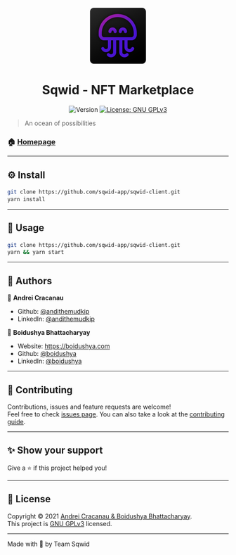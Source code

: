 <p align="center">
	<img alt="Logo" src="public/android-chrome-512x512.png" width="128"/>
	<h1 align="center">Sqwid - NFT Marketplace</h1>
</p>
<p align="center">
  <img alt="Version" src="https://img.shields.io/badge/version-0.2.2-blue.svg?cacheSeconds=2592000" />
  <a href="https://github.com/sqwid-app/sqwid-client/blob/master/LICENSE" target="_blank">
    <img alt="License: GNU GPLv3" src="https://img.shields.io/badge/License-GNU GPLv3-yellow.svg" />
  </a>
</p>

> An ocean of possibilities


### 🏠 [Homepage](https://sqwid.app)

***

## ⚙ Install

```sh
git clone https://github.com/sqwid-app/sqwid-client.git
yarn install
```

***

## 🚀 Usage

```sh
git clone https://github.com/sqwid-app/sqwid-client.git
yarn && yarn start
```

***

## 🧔 Authors

👤 **Andrei Cracanau**

* Github: [@andithemudkip](https://github.com/andithemudkip)
* LinkedIn: [@andithemudkip](https://www.linkedin.com/in/andithemudkip/)

👤 **Boidushya Bhattacharyay**

* Website: https://boidushya.com
* Github: [@boidushya](https://github.com/boidushya)
* LinkedIn: [@boidushya](https://linkedin.com/in/boidushya)

***

## 🤝 Contributing

Contributions, issues and feature requests are welcome!<br />Feel free to check [issues page](https://github.com/sqwid-app/sqwid-client/issues). You can also take a look at the [contributing guide](https://github.com/sqwid-app/sqwid-client/blob/master/CONTRIBUTING.md).

***

## ✨ Show your support

Give a ⭐️ if this project helped you!

***

## 📝 License

Copyright © 2021 [Andrei Cracanau & Boidushya Bhattacharyay](https://github.com/boidushya).<br />
This project is [GNU GPLv3](https://github.com/sqwid-app/sqwid-client/blob/master/LICENSE) licensed.

***

Made with 💖 by Team Sqwid